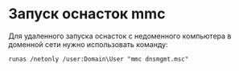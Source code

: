 # Запуск оснасток mmc

Для удаленного запуска оснасток с недоменного компьютера в доменной сети нужно использовать команду: 

``` doscon
runas /netonly /user:Domain\User "mmc dnsmgmt.msc"
```

